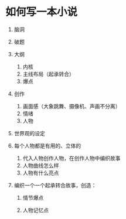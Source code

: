 # 如何写一本小说

1. 脑洞
2. 破题
3. 大纲
   1. 内核
   2. 主线布局（起承转合）
   3. 爆点

4. 创作
   1. 画面感（大象跳舞、摄像机、声画不分离）
   2. 情绪
   3. 人物
5. 世界观的设定
6. 每个人物都是有用的、立体的
   1. 代入人物创作人物，在创作人物中编织故事
   2. 人物曲线怎么样
   3. 人物有什么亮点
7. 编织一个一个起承转合故事，创造：
   1. 情节爆点

   2. 人物记忆点

